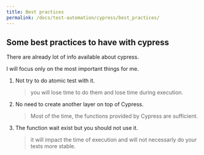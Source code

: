 ```yaml
---
title: Best practices
permalink: /docs/test-automation/cypress/best_practices/
---
```


## Some best practices to have with cypress

There are already lot of info available about cypress.

I will focus only on the most important things for me.

1. Not try to do atomic test with it.
   > you will lose time to do them and lose time during execution.
2. No need to create another layer on top of Cypress.
   > Most of the time, the functions provided by Cypress are sufficient.
3. The function wait exist but you should not use it.
   > it will impact the time of execution and will not necessarly do your tests more stable.
